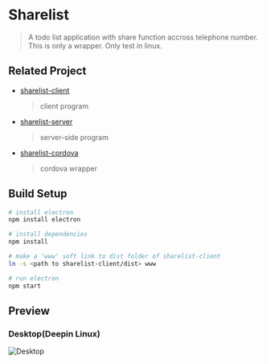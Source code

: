 # Sharelist

> A todo list application with share function accross telephone number.
> This is only a wrapper.
> Only test in linux.

## Related Project

* [sharelist-client](https://gitee.com/antipro/sharelist-client)
  > client program
* [sharelist-server](https://gitee.com/antipro/sharelist-server)
  > server-side program
* [sharelist-cordova](https://gitee.com/antipro/sharelist-cordova)
  > cordova wrapper

## Build Setup

``` bash
# install electron
npm install electron

# install dependencies
npm install

# make a 'www' soft link to dist folder of sharelist-client
ln -s <path to sharelist-client/dist> www

# run electron
npm start
```

## Preview
### Desktop(Deepin Linux)

![Desktop](http://onmdsye1w.bkt.clouddn.com/sharelist-electron.png)